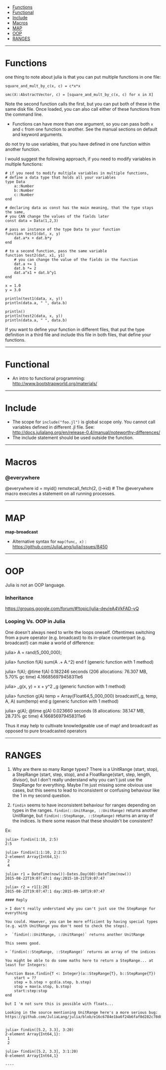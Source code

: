 + [Functions](#functions)
+ [Functional](#functional)
+ [Include](#include)
+ [Macros](#macros)
+ [MAP](#map)
+ [OOP](#oop)
+ [RANGES](#ranges)

----

# Functions
one thing to note about julia is that you can put multiple functions in one file:

    square_and_mult_by_c(x, c) = c*x*x

    smc(X::AbstractVector, c) = [square_and_mult_by_c(x, c) for x in X]

Note the second function calls the first, but you can put both of these in the same disk file. Once loaded, you can also call either of these functions from the command line.

+ Functions can have more than one argument, so you can pass both `x` and `c` from one function to another. See the manual sections on default and keyword arguments.

do not try to use variables, that you have defined in one function within another function.

I would suggest the following approach, if you need to modify variables in multiple functions:

```
# if you need to modify multiple variables in multiple functions,
# define a data type that holds all your variables
type Data
    a::Number
    b::Number
    c::Number
end

# declaring data as const has the main meaning, that the type stays the same,
# you CAN change the values of the fields later
const data = Data(1,2,3)

# pass an instance of the type Data to your function
function test1(dat, x, y)
    dat.a*x + dat.b*y
end

# to a second function, pass the same variable
function test2(dat, x1, y1)
    # you can change the value of the fields in the function
    dat.a += 1
    dat.b *= 2
    dat.a^x1 + dat.b^y1
end

x = 1.0
y = 3.0

println(test1(data, x, y))
println(data.a, " ", data.b)

println()
println(test2(data, x, y))
println(data.a, " ", data.b)
```

If you want to define your function in different files, that put the type definition in a third file and include
this file in both files, that define your functions.

----

# Functional
+ An intro to functional programming: http://www.bootstrapworld.org/materials/ 

----

# Include
+ The scope for `include("foo.jl")` is global scope only. You cannot call variables defined in different .jl file. See: 
http://docs.julialang.org/en/release-0.4/manual/noteworthy-differences/
+ The include statement should be used outside the function.

----

# Macros
### @everywhere
@everywhere id = myid() 
remotecall_fetch(2, ()->id)  # The @everywhere macro executes a statement on all running processes.

----

# MAP
__map-broadcast__

+ Alternative syntax for `map(func, x)` : https://github.com/JuliaLang/julia/issues/8450

----

# OOP

Julia is not an OOP language.

### Inheritance
https://groups.google.com/forum/#!topic/julia-dev/eA4VkFAD-yQ
 
### Looping Vs. OOP in Julia

One doesn't always need to write the loops oneself. Oftentimes switching from a pure operator (e.g. broadcast) to its in-place counterpart (e.g. broadcast!) can make a world of difference:

julia> A = rand(5_000_000);

julia> function f(A)
    sum(A .+ A.^2)
end
f (generic function with 1 method)

julia> f(A); @time f(A)
0.182246 seconds (206 allocations: 76.307 MB, 5.70% gc time)
4.166856979458311e6


julia> _g(x, y) = x + y^2
_g (generic function with 1 method)

julia> function g(A)
    temp = Array(Float64,5_000_000)
    broadcast!(_g, temp, A, A)
    sum(temp)
end
g (generic function with 1 method)

julia> g(A); @time g(A)
0.023660 seconds (8 allocations: 38.147 MB, 28.73% gc time)
4.166856979458311e6

Thus it may help to cultivate knowledgeable use of map! and broadcast! as opposed to pure broadcasted operators 

----

# RANGES

1) Why are there so many Range types? There is a UnitRange (start, stop),  a StepRange (start, step, stop), and a FloatRange(start, step, length, divisor), but I don't really understand why you can't just use the StepRange for everything. Maybe I'm just missing some obvious use cases, but this seems to lead to inconsistent or confusing behaviour like the 1 in my second question.

2) `findin` seems to have inconsistent behaviour for ranges depending on types in the ranges. `findin(::UnitRange, ::UnitRange)` returns another UnitRange, but `findin(::StepRange, ::StepRange)` returns an array of the indices. Is there some reason that these shouldn't be consistent?

Ex:
```
julia> findin(1:10, 2:5)
2:5

julia> findin(1:1:10, 2:2:5)
2-element Array{Int64,1}:
 2
 4

julia> r1 = DateTime(now())-Dates.Day(60):DateTime(now())
2015-08-22T19:07:47:1 day:2015-10-21T19:07:47

julia> r2 = r1[1:20]
2015-08-22T19:07:47:1 day:2015-09-10T19:07:47

#### Reply

> I don't really understand why you can't just use the StepRange for everything

You could. However, you can be more efficient by having special types (e.g. with UnitRange you don't need to check the steps).

>  `findin(::UnitRange, ::UnitRange)` returns another UnitRange

This seems good.

> `findin(::StepRange, ::StepRange)` returns an array of the indices

You might be able to do some maths here to return a StepRange... at least for Integers:

function Base.findin{T <: Integer}(a::StepRange{T}, b::StepRange{T})
    start = ??
    step = b.step ÷ gcd(a.step, b.step)
    stop = max(a.stop, b.stop)
    start:step:stop
end

but I 'm not sure this is possible with floats...

Looking in the source mentioning UnitRange here's a more serious bug: https://github.com/JuliaLang/julia/blob/e16c6784e1ba6f24b6faf0d282c78d8c14a1fbb3/base/array.jl#L866


julia> findin([5.2, 3.3], 3:20)
2-element Array{Int64,1}:
 1
 2

julia> findin([5.2, 3.3], 3:1:20)
0-element Array{Int64,1}

----

